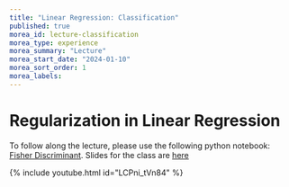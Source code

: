 ```yaml
---
title: "Linear Regression: Classification"
published: true
morea_id: lecture-classification
morea_type: experience
morea_summary: "Lecture"
morea_start_date: "2024-01-10"
morea_sort_order: 1
morea_labels:
---
```


# Regularization in Linear Regression

To follow along the lecture, please use the following python notebook: [Fisher Discriminant](./fisher.ipynb).
Slides for the class are [here](./2024-01-17-Note-11-44.pdf)

{% include youtube.html id="LCPni_tVn84" %}

